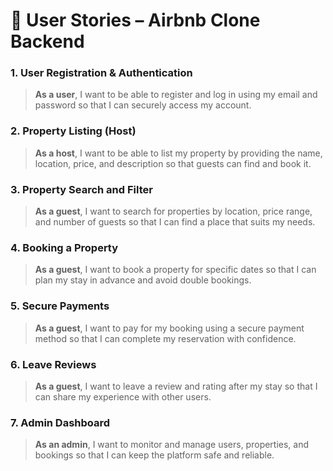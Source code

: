 # 📝 User Stories – Airbnb Clone Backend


### 1. User Registration & Authentication
> **As a user**, I want to be able to register and log in using my email and password so that I can securely access my account.

### 2. Property Listing (Host)
> **As a host**, I want to be able to list my property by providing the name, location, price, and description so that guests can find and book it.

### 3. Property Search and Filter
> **As a guest**, I want to search for properties by location, price range, and number of guests so that I can find a place that suits my needs.

### 4. Booking a Property
> **As a guest**, I want to book a property for specific dates so that I can plan my stay in advance and avoid double bookings.

### 5. Secure Payments
> **As a guest**, I want to pay for my booking using a secure payment method so that I can complete my reservation with confidence.

### 6. Leave Reviews
> **As a guest**, I want to leave a review and rating after my stay so that I can share my experience with other users.

### 7. Admin Dashboard
> **As an admin**, I want to monitor and manage users, properties, and bookings so that I can keep the platform safe and reliable.


